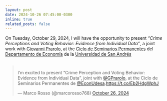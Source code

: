 ```yaml
---
layout: post
date: 2024-10-26 07:45:00-0300
inline: true
related_posts: false
---
```


On Tuesday, October 29, 2024, I will have the opportunity to present <i>“Crime Perceptions and Voting Behavior: Evidence from Individual Data”</i>, a joint work with [Giovanni Prarolo](https://sites.google.com/site/giovanniprarolo/), at the [Ciclo de Seminarios Permanentes](https://udesa.edu.ar/departamento-de-economia/seminarios-y-actividades) del [Departamento de Economía](https://udesa.edu.ar/departamento-de-economia) de la [Universidad de San Andrés](https://udesa.edu.ar)

<div class="mt-2" style="display: flex; justify-content: center;">
  <blockquote class="twitter-tweet"><p lang="en" dir="ltr">I’m excited to present “Crime Perception and Voting Behavior: Evidence from Individual Data”, joint with <a href="https://twitter.com/GPrarolo?ref_src=twsrc%5Etfw">@GPrarolo</a>, at the Ciclo de Seminarios Permanentes de <a href="https://twitter.com/EconUdesa?ref_src=twsrc%5Etfw">@EconUdesa</a>.<a href="https://t.co/Eb2HdgWphJ">https://t.co/Eb2HdgWphJ</a></p>&mdash; Marco Rosso (@marcorosso768) <a href="https://twitter.com/marcorosso768/status/1850131040032997789?ref_src=twsrc%5Etfw">October 26, 2024</a></blockquote> <script async src="https://platform.twitter.com/widgets.js" charset="utf-8"></script>
</div>
